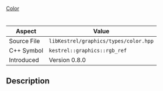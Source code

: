 [Color](index.md)
# 
| Aspect | Value |
| --- | --- |
| Source File | `libKestrel/graphics/types/color.hpp` |
| C++ Symbol | `kestrel::graphics::rgb_ref` |
| Introduced | Version 0.8.0 |
## Description
